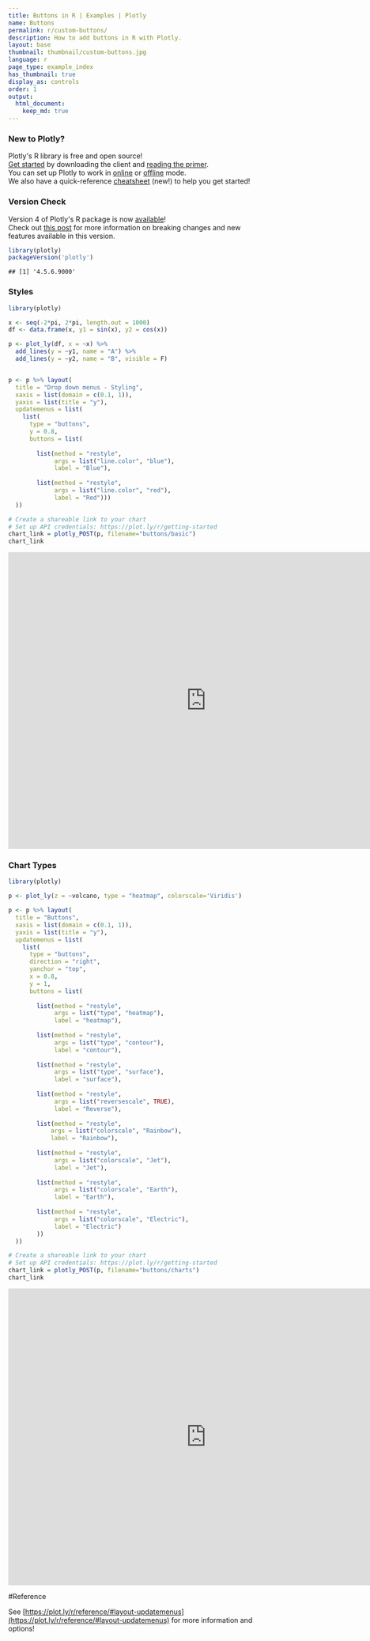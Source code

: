 ```yaml
---
title: Buttons in R | Examples | Plotly
name: Buttons
permalink: r/custom-buttons/
description: How to add buttons in R with Plotly.
layout: base
thumbnail: thumbnail/custom-buttons.jpg
language: r
page_type: example_index
has_thumbnail: true
display_as: controls
order: 1
output:
  html_document:
    keep_md: true
---
```



### New to Plotly?

Plotly's R library is free and open source!<br>
[Get started](https://plot.ly/r/getting-started/) by downloading the client and [reading the primer](https://plot.ly/r/getting-started/).<br>
You can set up Plotly to work in [online](https://plot.ly/r/getting-started/#hosting-graphs-in-your-online-plotly-account) or [offline](https://plot.ly/r/offline/) mode.<br>
We also have a quick-reference [cheatsheet](https://images.plot.ly/plotly-documentation/images/r_cheat_sheet.pdf) (new!) to help you get started!

### Version Check

Version 4 of Plotly's R package is now [available](https://plot.ly/r/getting-started/#installation)!<br>
Check out [this post](http://moderndata.plot.ly/upgrading-to-plotly-4-0-and-above/) for more information on breaking changes and new features available in this version.

```r
library(plotly)
packageVersion('plotly')
```

```
## [1] '4.5.6.9000'
```

### Styles


```r
library(plotly)

x <- seq(-2*pi, 2*pi, length.out = 1000)
df <- data.frame(x, y1 = sin(x), y2 = cos(x))

p <- plot_ly(df, x = ~x) %>%
  add_lines(y = ~y1, name = "A") %>%
  add_lines(y = ~y2, name = "B", visible = F)


p <- p %>% layout(
  title = "Drop down menus - Styling",
  xaxis = list(domain = c(0.1, 1)),
  yaxis = list(title = "y"),
  updatemenus = list(
    list(
      type = "buttons",
      y = 0.8,
      buttons = list(
        
        list(method = "restyle",
             args = list("line.color", "blue"),
             label = "Blue"),
        
        list(method = "restyle",
             args = list("line.color", "red"),
             label = "Red")))
  ))

# Create a shareable link to your chart
# Set up API credentials: https://plot.ly/r/getting-started
chart_link = plotly_POST(p, filename="buttons/basic")
chart_link
```

<iframe src="https://plot.ly/~RPlotBot/4277.embed" width="800" height="600" id="igraph" scrolling="no" seamless="seamless" frameBorder="0"> </iframe>

### Chart Types


```r
library(plotly)

p <- plot_ly(z = ~volcano, type = "heatmap", colorscale='Viridis')

p <- p %>% layout(
  title = "Buttons",
  xaxis = list(domain = c(0.1, 1)),
  yaxis = list(title = "y"),
  updatemenus = list(
    list(
      type = "buttons",
      direction = "right",
      yanchor = "top",
      x = 0.8,
      y = 1,
      buttons = list(
        
        list(method = "restyle",
             args = list("type", "heatmap"),
             label = "heatmap"),
        
        list(method = "restyle",
             args = list("type", "contour"),
             label = "contour"),
        
        list(method = "restyle",
             args = list("type", "surface"),
             label = "surface"),
        
        list(method = "restyle",
             args = list("reversescale", TRUE),
             label = "Reverse"),
        
        list(method = "restyle",
            args = list("colorscale", "Rainbow"),
            label = "Rainbow"),
        
        list(method = "restyle",
             args = list("colorscale", "Jet"),
             label = "Jet"),
        
        list(method = "restyle",
             args = list("colorscale", "Earth"),
             label = "Earth"),
        
        list(method = "restyle",
             args = list("colorscale", "Electric"),
             label = "Electric")
        ))
  ))

# Create a shareable link to your chart
# Set up API credentials: https://plot.ly/r/getting-started
chart_link = plotly_POST(p, filename="buttons/charts")
chart_link
```

<iframe src="https://plot.ly/~RPlotBot/4281.embed" width="800" height="600" id="igraph" scrolling="no" seamless="seamless" frameBorder="0"> </iframe>

#Reference

See [https://plot.ly/r/reference/#layout-updatemenus](https://plot.ly/r/reference/#layout-updatemenus) for more information and options!
